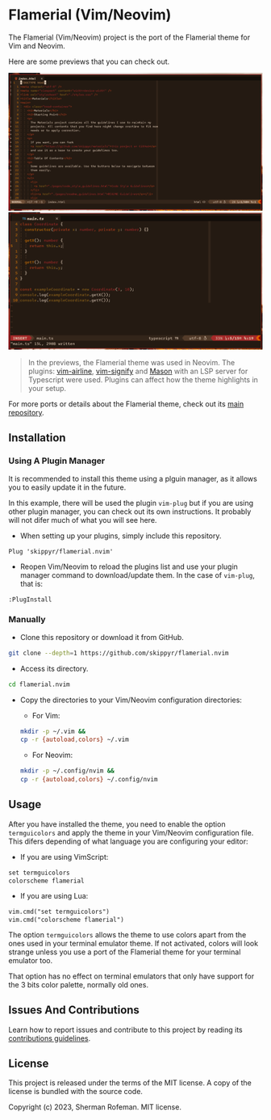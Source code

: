 # Flamerial (Vim/Neovim)

The Flamerial (Vim/Neovim) project is the port of the Flamerial theme for Vim
and Neovim.

Here are some previews that you can check out.

![](images/preview_html.png)
![](images/preview_typescript.png)

> In the previews, the Flamerial theme was used in Neovim. The plugins:
> [vim-airline](https://github.com/vim-airline/vim-airline), [vim-signify](https://github.com/mhinz/vim-signify) and [Mason](https://github.com/williamboman/mason-lspconfig.nvim)
> with an LSP server for Typescript were used. Plugins can affect how the theme
> highlights in your setup.

For more ports or details about the Flamerial theme, check out its
[main repository](https://github.com/skippyr/flamerial).

## Installation

### Using A Plugin Manager

It is recommended to install this theme using a plguin manager, as it allows
you to easily update it in the future.

In this example, there will be used the plugin `vim-plug` but if you are
using other plugin manager, you can check out its own instructions. It probably
will not difer much of what you will see here.

-   When setting up your plugins, simply include this repository.

```vim
Plug 'skippyr/flamerial.nvim'
```

-   Reopen Vim/Neovim to reload the plugins list and use your plugin manager
    command to download/update them. In the case of `vim-plug`, that is:

```vim
:PlugInstall
```

### Manually

-   Clone this repository or download it from GitHub.

```bash
git clone --depth=1 https://github.com/skippyr/flamerial.nvim
```

-   Access its directory.

```bash
cd flamerial.nvim
```

-   Copy the directories to your Vim/Neovim configuration directories:

    -   For Vim:

    ```bash
    mkdir -p ~/.vim &&
    cp -r {autoload,colors} ~/.vim
    ```

    -   For Neovim:

    ```bash
    mkdir -p ~/.config/nvim &&
    cp -r {autoload,colors} ~/.config/nvim
    ```

## Usage

After you have installed the theme, you need to enable the option
`termguicolors` and apply the theme in your Vim/Neovim configuration file. This
difers depending of what language you are configuring your editor:

-   If you are using VimScript:

```vim
set termguicolors
colorscheme flamerial
```

-   If you are using Lua:

```vim
vim.cmd("set termguicolors")
vim.cmd("colorscheme flamerial")
```

The option `termguicolors` allows the theme to use colors apart from the ones
used in your terminal emulator theme. If not activated, colors will look
strange unless you use a port of the Flamerial theme for your terminal
emulator too.

That option has no effect on terminal emulators that only have support for the
3 bits color palette, normally old ones.

## Issues And Contributions

Learn how to report issues and contribute to this project by reading its
[contributions guidelines](https://skippyr.github.io/materials/pages/contributions_guidelines.html).

## License

This project is released under the terms of the MIT license. A copy of the
license is bundled with the source code.

Copyright (c) 2023, Sherman Rofeman. MIT license.
